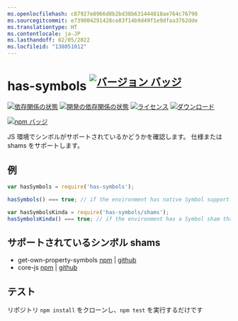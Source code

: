 ```yaml
---
ms.openlocfilehash: c87927e8966d8b2bd38b631444818ae764c76798
ms.sourcegitcommit: e739004291428ce83f14b9d49f1e9dfaa3762dde
ms.translationtype: HT
ms.contentlocale: ja-JP
ms.lasthandoff: 02/05/2022
ms.locfileid: "138051012"
---
```

# <a name="has-symbols-supversion-badge21sup"></a>has-symbols <sup>[![バージョン バッジ][2]][1]</sup>

[![依存関係の状態][5]][6]
[![開発の依存関係の状態][7]][8]
[![ライセンス][license-image]][license-url]
[![ダウンロード][downloads-image]][downloads-url]

[![npm バッジ][11]][1]

JS 環境でシンボルがサポートされているかどうかを確認します。 仕様または shams をサポートします。

## <a name="example"></a>例

```js
var hasSymbols = require('has-symbols');

hasSymbols() === true; // if the environment has native Symbol support. Not polyfillable, not forgeable.

var hasSymbolsKinda = require('has-symbols/shams');
hasSymbolsKinda() === true; // if the environment has a Symbol sham that mostly follows the spec.
```

## <a name="supported-symbol-shams"></a>サポートされているシンボル shams
 - get-own-property-symbols [npm](https://www.npmjs.com/package/get-own-property-symbols) | [github](https://github.com/WebReflection/get-own-property-symbols)
 - core-js [npm](https://www.npmjs.com/package/core-js) | [github](https://github.com/zloirock/core-js)

## <a name="tests"></a>テスト
リポジトリ `npm install` をクローンし、`npm test` を実行するだけです

[1]: https://npmjs.org/package/has-symbols
[2]: https://versionbadg.es/inspect-js/has-symbols.svg
[5]: https://david-dm.org/inspect-js/has-symbols.svg
[6]: https://david-dm.org/inspect-js/has-symbols
[7]: https://david-dm.org/inspect-js/has-symbols/dev-status.svg
[8]: https://david-dm.org/inspect-js/has-symbols#info=devDependencies
[11]: https://nodei.co/npm/has-symbols.png?downloads=true&stars=true
[license-image]: https://img.shields.io/npm/l/has-symbols.svg
[license-url]: LICENSE
[downloads-image]: https://img.shields.io/npm/dm/has-symbols.svg
[downloads-url]: https://npm-stat.com/charts.html?package=has-symbols

